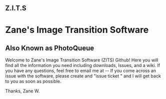 ## Z.I.T.S
# Zane's Image Transition Software
## Also Known as PhotoQueue
Welcome to Zane's Image Transition Software (ZITS) Github!
Here you will find all the information you need including downloads, Issues, and a wiki.
If you have any questions, feel free to email me at --
If you come across an issue with the software, please create and "issue ticket " and I will get back to you as soon as possible.


Thanks,
Zane W.


